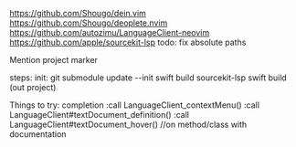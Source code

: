 https://github.com/Shougo/dein.vim
https://github.com/Shougo/deoplete.nvim
https://github.com/autozimu/LanguageClient-neovim
https://github.com/apple/sourcekit-lsp
todo:
fix absolute paths

Mention project marker

steps:
init:
git submodule update --init
swift build sourcekit-lsp
swift build (out project)

Things to try:
completion
:call LanguageClient_contextMenu()
:call LanguageClient#textDocument_definition()
:call LanguageClient#textDocument_hover()<CR> //on method/class with documentation

